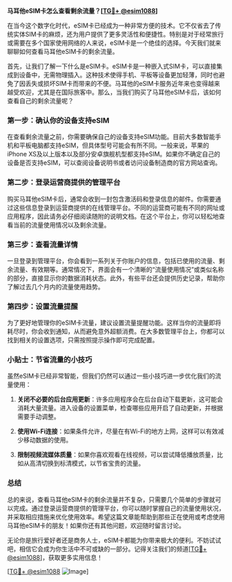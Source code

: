 **马耳他eSIM卡怎么查看剩余流量？[[TG💪+ @esim1088](https://t.me/s/esim1088)]**

在当今这个数字化时代，eSIM卡已经成为一种非常方便的技术。它不仅省去了传统实体SIM卡的麻烦，还为用户提供了更多灵活性和便捷性。特别是对于经常旅行或需要在多个国家使用网络的人来说，eSIM卡是一个绝佳的选择。今天我们就来聊聊如何查看马耳他eSIM卡的剩余流量。

首先，让我们了解一下什么是eSIM卡。eSIM卡是一种嵌入式SIM卡，可以直接集成到设备中，无需物理插入。这种技术使得手机、平板等设备更加轻薄，同时也避免了因丢失或损坏SIM卡而带来的不便。马耳他的eSIM卡服务近年来也变得越来越受欢迎，尤其是在国际旅客中。那么，当我们购买了马耳他eSIM卡后，该如何查看自己的剩余流量呢？

### 第一步：确认你的设备支持eSIM

在查看剩余流量之前，你需要确保自己的设备支持eSIM功能。目前大多数智能手机和平板电脑都支持eSIM，但具体型号可能会有所不同。一般来说，苹果的iPhone XS及以上版本以及部分安卓旗舰机型都支持eSIM。如果你不确定自己的设备是否支持eSIM，可以查阅设备说明书或者访问设备制造商的官方网站查询。

### 第二步：登录运营商提供的管理平台

购买马耳他eSIM卡后，通常会收到一封包含激活码和登录信息的邮件。你需要通过这些信息登录到运营商提供的在线管理平台。不同的运营商可能有不同的网址或应用程序，因此请务必仔细阅读随附的说明文档。在这个平台上，你可以轻松地查看当前的流量使用情况以及剩余流量。

### 第三步：查看流量详情

一旦登录到管理平台，你会看到一系列关于你账户的信息，包括已使用的流量、剩余流量、有效期等。通常情况下，界面会有一个清晰的“流量使用情况”或类似名称的部分，直接显示你的数据消耗状态。此外，有些平台还会提供历史记录，帮助你了解过去几个月内的流量使用趋势。

### 第四步：设置流量提醒

为了更好地管理你的eSIM卡流量，建议设置流量提醒功能。这样当你的流量即将耗尽时，你会收到通知，从而避免意外超额消费。在大多数管理平台上，你都可以找到相关的设置选项，只需按照提示操作即可完成配置。

### 小贴士：节省流量的小技巧

虽然eSIM卡已经非常智能，但我们仍然可以通过一些小技巧进一步优化我们的流量使用：

1. **关闭不必要的后台应用更新**：许多应用程序会在后台自动下载更新，这可能会消耗大量流量。进入设备的设置菜单，检查哪些应用开启了自动更新，并根据需要手动调整。
   
2. **使用Wi-Fi连接**：如果条件允许，尽量在有Wi-Fi的地方上网，这样可以有效减少移动数据的使用。

3. **限制视频流媒体质量**：如果你喜欢观看在线视频，可以尝试降低播放质量，比如从高清切换到标清模式，以节省宝贵的流量。

### 总结

总的来说，查看马耳他eSIM卡的剩余流量并不复杂，只需要几个简单的步骤就可以完成。通过登录运营商提供的管理平台，你可以随时掌握自己的流量使用状况，并采取相应措施来优化使用效率。希望这篇文章能帮助到那些正在使用或考虑使用马耳他eSIM卡的朋友！如果你还有其他问题，欢迎随时留言讨论。

无论你是旅行爱好者还是商务人士，eSIM卡都能为你带来极大的便利。不妨试试吧，相信它会成为你生活中不可或缺的一部分。记得关注我们的频道[[TG💪+ @esim1088](https://t.me/s/esim1088)]，获取更多实用信息！

[[TG💪+ @esim1088](https://t.me/s/esim1088) ![Image](https://i.postimg.cc/4NQfJmqS/Snipaste-2025-05-13-00-14-12.png)]